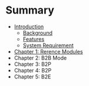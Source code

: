 # Summary

* [Introduction](README.md)
   * [Background](background.md)
   * [Features](features.md)
   * [System Requirement](system_requirement.md)
* [Chapter 1: Rerence Modules](chapter1.md)
* Chapter 2: B2B Mode
* Chapter 3: B2P
* Chapter 4: B2P
* Chapter 5: B2E

